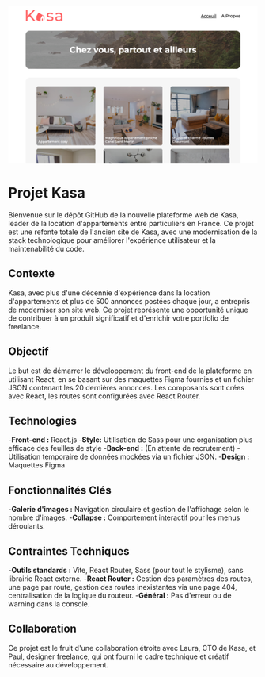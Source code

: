 ![Capture d'écran principale de l'application Kasa](/src/assets/images/captureGH.png)

# Projet Kasa
Bienvenue sur le dépôt GitHub de la nouvelle plateforme web de Kasa, leader de la location d'appartements entre particuliers en France. Ce projet est une refonte totale de l'ancien site de Kasa, avec une modernisation de la stack technologique pour améliorer l'expérience utilisateur et la maintenabilité du code.

## Contexte
Kasa, avec plus d'une décennie d'expérience dans la location d'appartements et plus de 500 annonces postées chaque jour, a entrepris de moderniser son site web. Ce projet représente une opportunité unique de contribuer à un produit significatif et d'enrichir votre portfolio de freelance.

## Objectif
Le but est de démarrer le développement du front-end de la plateforme en utilisant React, en se basant sur des maquettes Figma fournies et un fichier JSON contenant les 20 dernières annonces. Les composants sont crées avec React, les routes sont configurées avec React Router.

## Technologies
-**Front-end :** React.js
-**Style:** Utilisation de Sass pour une organisation plus efficace des feuilles de style
-**Back-end :** (En attente de recrutement) - Utilisation temporaire de données mockées via un fichier JSON.
-**Design :** Maquettes Figma

## Fonctionnalités Clés
-**Galerie d'images :** Navigation circulaire et gestion de l'affichage selon le nombre d'images.
-**Collapse :** Comportement interactif pour les menus déroulants.

## Contraintes Techniques
-**Outils standards :** Vite, React Router, Sass (pour tout le stylisme), sans librairie React externe.
-**React Router :** Gestion des paramètres des routes, une page par route, gestion des routes inexistantes via une page 404, centralisation de la logique du routeur.
-**Général :** Pas d'erreur ou de warning dans la console.

## Collaboration
Ce projet est le fruit d'une collaboration étroite avec Laura, CTO de Kasa, et Paul, designer freelance, qui ont fourni le cadre technique et créatif nécessaire au développement.